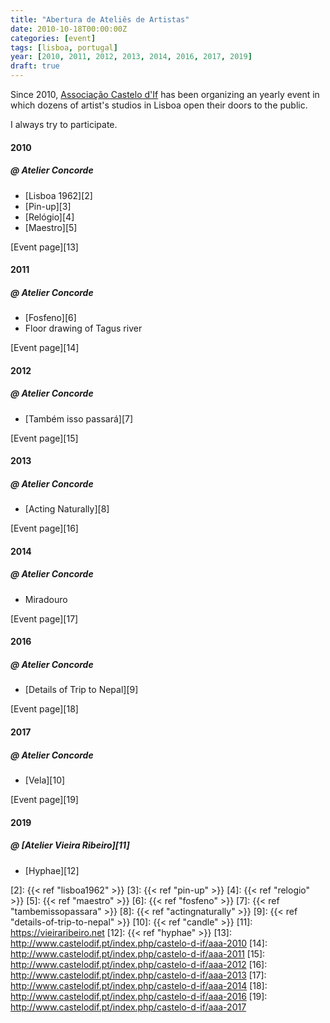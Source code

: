 ```yaml
---
title: "Abertura de Ateliês de Artistas"
date: 2010-10-18T00:00:00Z
categories: [event]
tags: [lisboa, portugal]
year: [2010, 2011, 2012, 2013, 2014, 2016, 2017, 2019]
draft: true
---
```


Since 2010, [Associação Castelo d'If][1] has been organizing an yearly event in which dozens of artist's studios in Lisboa open their doors to the public.
<!--more-->

I always try to participate.

#### 2010
##### @ Atelier Concorde

* [Lisboa 1962][2]
* [Pin-up][3]
* [Relógio][4]
* [Maestro][5]

[Event page][13]
#### 2011
##### @ Atelier Concorde

* [Fosfeno][6]
* Floor drawing of Tagus river

[Event page][14]
#### 2012
##### @ Atelier Concorde

* [Também isso passará][7]

[Event page][15]
#### 2013
##### @ Atelier Concorde

* [Acting Naturally][8]

[Event page][16]
#### 2014
##### @ Atelier Concorde

* Miradouro

[Event page][17]
#### 2016
##### @ Atelier Concorde

* [Details of Trip to Nepal][9]

[Event page][18]
#### 2017
##### @ Atelier Concorde

* [Vela][10]

[Event page][19]
#### 2019
##### @ [Atelier Vieira Ribeiro][11]

* [Hyphae][12]

[1]: http://www.castelodif.pt
[2]: {{< ref "lisboa1962" >}}
[3]: {{< ref "pin-up" >}}
[4]: {{< ref "relogio" >}}
[5]: {{< ref "maestro" >}}
[6]: {{< ref "fosfeno" >}}
[7]: {{< ref "tambemissopassara" >}}
[8]: {{< ref "actingnaturally" >}}
[9]: {{< ref "details-of-trip-to-nepal" >}}
[10]: {{< ref "candle" >}}
[11]: <https://vieiraribeiro.net>
[12]: {{< ref "hyphae" >}}
[13]: <http://www.castelodif.pt/index.php/castelo-d-if/aaa-2010>
[14]: <http://www.castelodif.pt/index.php/castelo-d-if/aaa-2011>
[15]: <http://www.castelodif.pt/index.php/castelo-d-if/aaa-2012>
[16]: <http://www.castelodif.pt/index.php/castelo-d-if/aaa-2013>
[17]: <http://www.castelodif.pt/index.php/castelo-d-if/aaa-2014>
[18]: <http://www.castelodif.pt/index.php/castelo-d-if/aaa-2016>
[19]: <http://www.castelodif.pt/index.php/castelo-d-if/aaa-2017>
